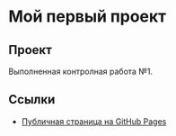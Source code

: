 # Мой первый проект

## Проект
Выполненная контролная работа №1.

## Ссылки
- [Публичная страница на GitHub Pages](https://kl2n0kiz.github.io/fib-kr-1/)